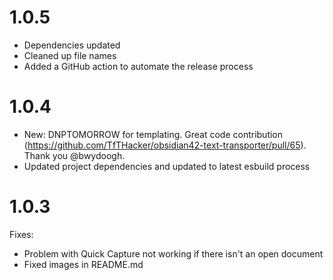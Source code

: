 # 1.0.5

- Dependencies updated
- Cleaned up file names
- Added a GitHub action to automate the release process

# 1.0.4

- New: DNPTOMORROW for templating. Great code contribution (https://github.com/TfTHacker/obsidian42-text-transporter/pull/65). Thank you @bwydoogh.
- Updated project dependencies and updated to latest esbuild process

# 1.0.3

Fixes:

- Problem with Quick Capture not working if there isn't an open document
- Fixed images in README.md
